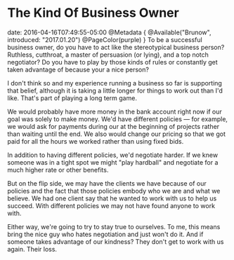 # The Kind Of Business Owner
date: 2016-04-16T07:49:55-05:00
@Metadata {
  @Available("Brunow", introduced: "2017.01.20")
  @PageColor(purple)
}
To be a successful business owner, do you have to act like the stereotypical business person? Ruthless, cutthroat, a master of persuasion (or lying), and a top notch negotiator? Do you have to play by those kinds of rules or constantly get taken advantage of because your a nice person?

I don't think so and my experience running a business so far is supporting that belief, although it is taking a little longer for things to work out than I'd like. That's part of playing a long term game.

We would probably have more money in the bank account right now if our goal was solely to make money. We'd have different policies &mdash; for example, we would ask for payments during our at the beginning of projects rather than waiting until the end. We also would change our pricing so that we got paid for all the hours we worked rather than using fixed bids.

In addition to having different policies, we'd negotiate harder. If we knew someone was in a tight spot we might "play hardball" and negotiate for a much higher rate or other benefits.

But on the flip side, we may have the clients we have because of our policies and the fact that those policies embody who we are and what we believe. We had one client say that he wanted to work with us to help us succeed. With different policies we may not have found anyone to work with.

Either way, we're going to try to stay true to ourselves. To me, this means bring the nice guy who hates negotiation and just won't do it. And if someone takes advantage of our kindness? They don't get to work with us again. Their loss.
